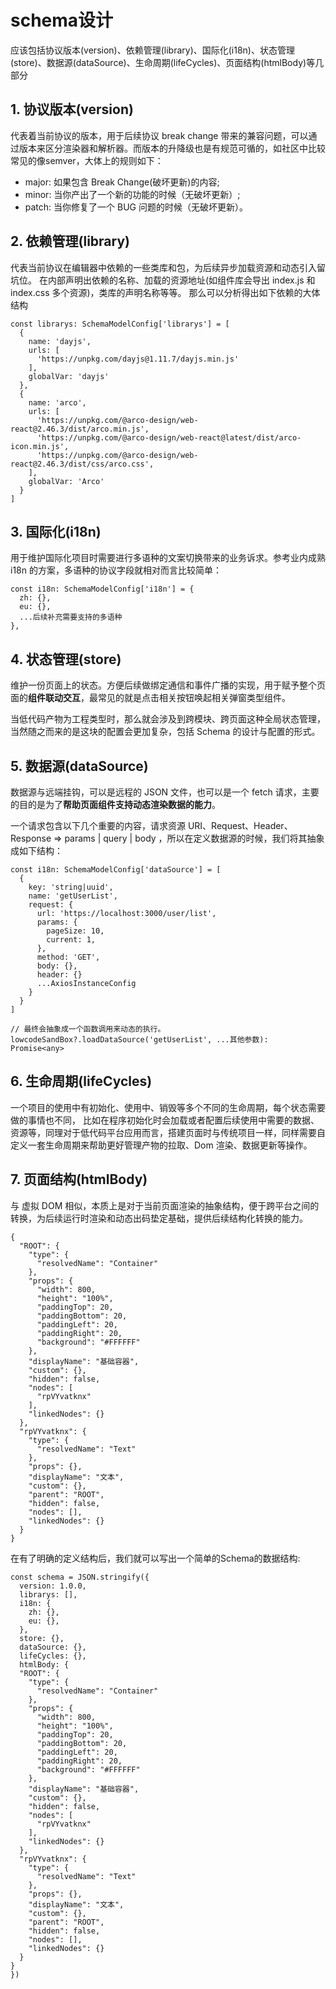 # schema设计
应该包括协议版本(version)、依赖管理(library)、国际化(i18n)、状态管理(store)、数据源(dataSource)、生命周期(lifeCycles)、页面结构(htmlBody)等几部分


## 1. 协议版本(version)
代表着当前协议的版本，用于后续协议 break change 带来的兼容问题，可以通过版本来区分渲染器和解析器。而版本的升降级也是有规范可循的，如社区中比较常见的像semver，大体上的规则如下：
- major: 如果包含 Break Change(破坏更新)的内容;
- minor: 当你产出了一个新的功能的时候（无破坏更新）;
- patch: 当你修复了一个 BUG 问题的时候（无破坏更新）。

## 2. 依赖管理(library)
代表当前协议在编辑器中依赖的一些类库和包，为后续异步加载资源和动态引入留坑位。
在内部声明出依赖的名称、加载的资源地址(如组件库会导出 index.js 和 index.css 多个资源)，类库的声明名称等等。
那么可以分析得出如下依赖的大体结构
```
const librarys: SchemaModelConfig['librarys'] = [
  {
    name: 'dayjs',
    urls: [
      'https://unpkg.com/dayjs@1.11.7/dayjs.min.js'
    ],
    globalVar: 'dayjs'
  },
  {
    name: 'arco',
    urls: [
      'https://unpkg.com/@arco-design/web-react@2.46.3/dist/arco.min.js',
      'https://unpkg.com/@arco-design/web-react@latest/dist/arco-icon.min.js',
      'https://unpkg.com/@arco-design/web-react@2.46.3/dist/css/arco.css',
    ],
    globalVar: 'Arco'
  }
]
```

## 3. 国际化(i18n)
用于维护国际化项目时需要进行多语种的文案切换带来的业务诉求。参考业内成熟 i18n 的方案，多语种的协议字段就相对而言比较简单：
```
const i18n: SchemaModelConfig['i18n'] = {
  zh: {},
  eu: {},
  ...后续补充需要支持的多语种
},
```

## 4. 状态管理(store)
维护一份页面上的状态。方便后续做绑定通信和事件广播的实现，用于赋予整个页面的<strong>组件联动交互</strong>，最常见的就是点击相关按钮唤起相关弹窗类型组件。

当低代码产物为工程类型时，那么就会涉及到跨模块、跨页面这种全局状态管理，当然随之而来的是这块的配置会更加复杂，包括 Schema 的设计与配置的形式。


## 5. 数据源(dataSource)
数据源与远端挂钩，可以是远程的 JSON 文件，也可以是一个 fetch 请求，主要的目的是为了<strong>帮助页面组件支持动态渲染数据的能力</strong>。

一个请求包含以下几个重要的内容，请求资源 URI、Request、Header、Response => params | query | body ，所以在定义数据源的时候，我们将其抽象成如下结构：
```
const i18n: SchemaModelConfig['dataSource'] = [
  {
    key: 'string|uuid',
    name: 'getUserList',
    request: {
      url: 'https://localhost:3000/user/list',
      params: {
        pageSize: 10,
        current: 1,
      },
      method: 'GET',
      body: {},
      header: {}
      ...AxiosInstanceConfig
    }
  }
]

// 最终会抽象成一个函数调用来动态的执行。
lowcodeSandBox?.loadDataSource('getUserList', ...其他参数): Promise<any>
```

## 6. 生命周期(lifeCycles)
一个项目的使用中有初始化、使用中、销毁等多个不同的生命周期，每个状态需要做的事情也不同，
比如在程序初始化时会加载或者配置后续使用中需要的数据、资源等，同理对于低代码平台应用而言，搭建页面时与传统项目一样，同样需要自定义一套生命周期来帮助更好管理产物的拉取、Dom 渲染、数据更新等操作。


## 7. 页面结构(htmlBody)
与 虚拟 DOM 相似，本质上是对于当前页面渲染的抽象结构，便于跨平台之间的转换，为后续运行时渲染和动态出码垫定基础，提供后续结构化转换的能力。
```
{
  "ROOT": {
    "type": {
      "resolvedName": "Container"
    },
    "props": {
      "width": 800,
      "height": "100%",
      "paddingTop": 20,
      "paddingBottom": 20,
      "paddingLeft": 20,
      "paddingRight": 20,
      "background": "#FFFFFF"
    },
    "displayName": "基础容器",
    "custom": {},
    "hidden": false,
    "nodes": [
      "rpVYvatknx"
    ],
    "linkedNodes": {}
  },
  "rpVYvatknx": {
    "type": {
      "resolvedName": "Text"
    },
    "props": {},
    "displayName": "文本",
    "custom": {},
    "parent": "ROOT",
    "hidden": false,
    "nodes": [],
    "linkedNodes": {}
  }
}
```
在有了明确的定义结构后，我们就可以写出一个简单的Schema的数据结构:
```
const schema = JSON.stringify({
  version: 1.0.0,
  librarys: [],
  i18n: {
    zh: {},
    eu: {},
  },
  store: {},
  dataSource: {},
  lifeCycles: {},
  htmlBody: {
  "ROOT": {
    "type": {
      "resolvedName": "Container"
    },
    "props": {
      "width": 800,
      "height": "100%",
      "paddingTop": 20,
      "paddingBottom": 20,
      "paddingLeft": 20,
      "paddingRight": 20,
      "background": "#FFFFFF"
    },
    "displayName": "基础容器",
    "custom": {},
    "hidden": false,
    "nodes": [
      "rpVYvatknx"
    ],
    "linkedNodes": {}
  },
  "rpVYvatknx": {
    "type": {
      "resolvedName": "Text"
    },
    "props": {},
    "displayName": "文本",
    "custom": {},
    "parent": "ROOT",
    "hidden": false,
    "nodes": [],
    "linkedNodes": {}
  }
}
})
```